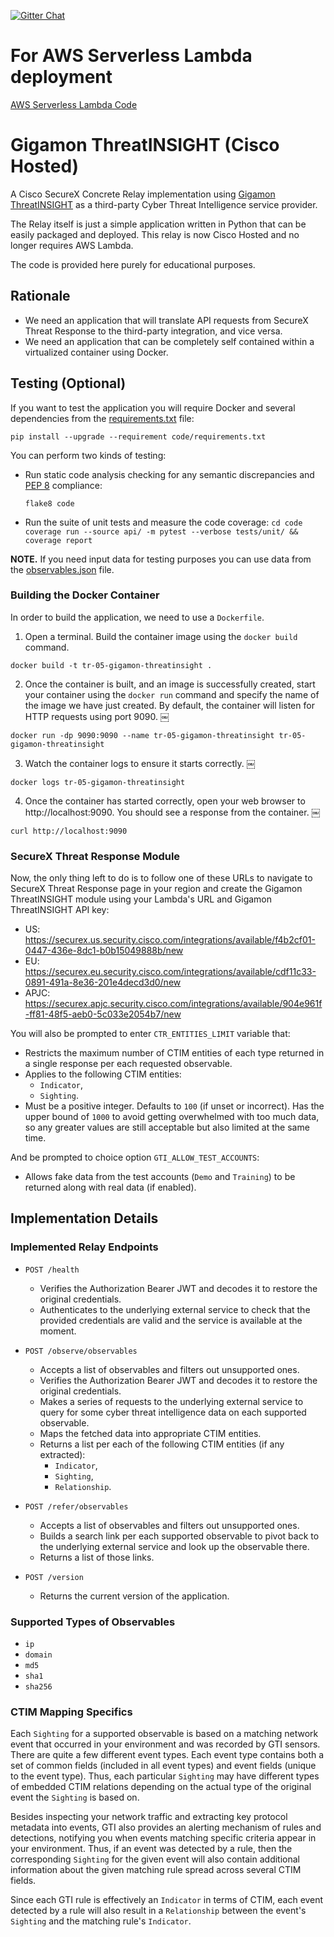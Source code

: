 [![Gitter Chat](https://img.shields.io/badge/gitter-join%20chat-brightgreen.svg)](https://gitter.im/CiscoSecurity/Threat-Response "Gitter Chat")

# For AWS Serverless Lambda deployment
[AWS Serverless Lambda Code](https://github.com/CiscoSecurity/tr-05-serverless-gigamon-threatinsight/releases/tag/v1.2.1)

# Gigamon ThreatINSIGHT (Cisco Hosted)

A Cisco SecureX Concrete Relay implementation using
[Gigamon ThreatINSIGHT](https://www.gigamon.com/products/detect-respond/gigamon-threatinsight.html?utm_campaign=cisco&utm_source=ti-module&utm_medium=referral)
as a third-party Cyber Threat Intelligence service provider.

The Relay itself is just a simple application written in Python that can be easily packaged and deployed.  This relay is now Cisco Hosted and no longer requires AWS Lambda.

The code is provided here purely for educational purposes.

## Rationale

- We need an application that will translate API requests from SecureX Threat Response to the third-party integration, and vice versa.
- We need an application that can be completely self contained within a virtualized container using Docker.

## Testing (Optional)
If you want to test the application you will require Docker and several dependencies from the [requirements.txt](code/requirements.txt) file:
```
pip install --upgrade --requirement code/requirements.txt
```
You can perform two kinds of testing:
- Run static code analysis checking for any semantic discrepancies and [PEP 8](https://www.python.org/dev/peps/pep-0008/) compliance:

  `flake8 code`

- Run the suite of unit tests and measure the code coverage:
  `cd code`
  `coverage run --source api/ -m pytest --verbose tests/unit/ && coverage report`

**NOTE.** If you need input data for testing purposes you can use data from the
[observables.json](code/observables.json) file.

### Building the Docker Container
In order to build the application, we need to use a `Dockerfile`.  

 1. Open a terminal.  Build the container image using the `docker build` command.

```
docker build -t tr-05-gigamon-threatinsight .
```
 2. Once the container is built, and an image is successfully created, start your container using the `docker run` command and specify the name of the image we have just created.  By default, the container will listen for HTTP requests using port 9090.
￼
```
docker run -dp 9090:9090 --name tr-05-gigamon-threatinsight tr-05-gigamon-threatinsight
```
 3. Watch the container logs to ensure it starts correctly.
￼
```
docker logs tr-05-gigamon-threatinsight
```
 4. Once the container has started correctly, open your web browser to http://localhost:9090.  You should see a response from the container.
￼
```
curl http://localhost:9090
```

### SecureX Threat Response Module

Now, the only thing left to do is to follow one of these URLs to navigate 
to SecureX Threat Response page in your region and create the Gigamon ThreatINSIGHT
module using your Lambda's URL and Gigamon ThreatINSIGHT API key:
- US: https://securex.us.security.cisco.com/integrations/available/f4b2cf01-0447-436e-8dc1-b0b15049888b/new
- EU: https://securex.eu.security.cisco.com/integrations/available/cdf11c33-0891-491a-8e36-201e4decd3d0/new
- APJC: https://securex.apjc.security.cisco.com/integrations/available/904e961f-ff81-48f5-aeb0-5c033e2054b7/new 

You will also be prompted to enter `CTR_ENTITIES_LIMIT` variable that:
  - Restricts the maximum number of CTIM entities of each type returned in a
  single response per each requested observable.
  - Applies to the following CTIM entities:
    - `Indicator`,
    - `Sighting`.
  - Must be a positive integer. Defaults to `100` (if unset or incorrect). Has
  the upper bound of `1000` to avoid getting overwhelmed with too much data, so
  any greater values are still acceptable but also limited at the same time.
   
And be prompted to choice option `GTI_ALLOW_TEST_ACCOUNTS`:
  - Allows fake data from the test accounts (`Demo` and `Training`) to be
  returned along with real data (if enabled).


## Implementation Details

### Implemented Relay Endpoints

- `POST /health`
  - Verifies the Authorization Bearer JWT and decodes it to restore the
  original credentials.
  - Authenticates to the underlying external service to check that the provided
  credentials are valid and the service is available at the moment.

- `POST /observe/observables`
  - Accepts a list of observables and filters out unsupported ones.
  - Verifies the Authorization Bearer JWT and decodes it to restore the
  original credentials.
  - Makes a series of requests to the underlying external service to query for
  some cyber threat intelligence data on each supported observable.
  - Maps the fetched data into appropriate CTIM entities.
  - Returns a list per each of the following CTIM entities (if any extracted):
    - `Indicator`,
    - `Sighting`,
    - `Relationship`.

- `POST /refer/observables`
  - Accepts a list of observables and filters out unsupported ones.
  - Builds a search link per each supported observable to pivot back to the
  underlying external service and look up the observable there.
  - Returns a list of those links.
  
- `POST /version`
  - Returns the current version of the application.

### Supported Types of Observables

- `ip`
- `domain`
- `md5`
- `sha1`
- `sha256`

### CTIM Mapping Specifics

Each `Sighting` for a supported observable is based on a matching network event
that occurred in your environment and was recorded by GTI sensors. There are
quite a few different event types. Each event type contains both a set of
common fields (included in all event types) and event fields (unique to the
event type). Thus, each particular `Sighting` may have different types of
embedded CTIM relations depending on the actual type of the original event the
`Sighting` is based on.

Besides inspecting your network traffic and extracting key protocol metadata
into events, GTI also provides an alerting mechanism of rules and detections,
notifying you when events matching specific criteria appear in your
environment. Thus, if an event was detected by a rule, then the corresponding
`Sighting` for the given event will also contain additional information about
the given matching rule spread across several CTIM fields.

Since each GTI rule is effectively an `Indicator` in terms of CTIM, each event
detected by a rule will also result in a `Relationship` between the event's
`Sighting` and the matching rule's `Indicator`.
